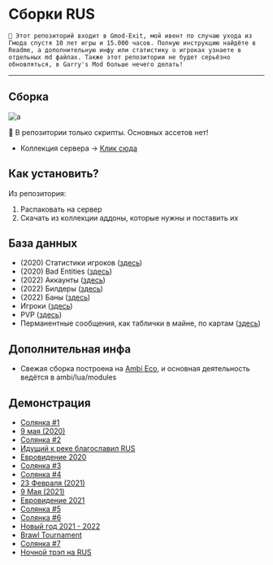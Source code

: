 # Сборки RUS

`🎄 Этот репозиторий входит в Gmod-Exit, мой ивент по случаю ухода из Гмода спустя 10 лет игры и 15.000 часов. Полную инструкцию найдёте в Readme, а дополнительную инфу или статистику о игроках узнаете в отдельных md файлах. Также этот репозитории не будет серьёзно обновляться, в Garry's Mod больше нечего делать!`

---

## Сборка

![a](https://i.imgur.com/7gPcfVq.jpeg)

💙 В репозитории только скрипты. Основных ассетов нет!

* Коллекция сервера -> [Клик сюда](https://steamcommunity.com/workshop/filedetails/?id=2041976090)

## Как установить?
Из репозитория:
1. Распаковать на сервер
2. Скачать из коллекции аддоны, которые нужны и поставить их

## База данных

* (2020) Статистики игроков  ([здесь](https://github.com/Titanovsky/gmodexit-rus/blob/main/database/rus_2020_07_players.md))
* (2020) Bad Entities ([здесь](https://github.com/Titanovsky/gmodexit-rus/blob/main/database/rus_2020_07_bad_entities.md))
* (2022) Аккаунты ([здесь](https://github.com/Titanovsky/gmodexit-rus/blob/main/database/rus_2022_ambi_accounts.md))
* (2022) Билдеры ([здесь](https://github.com/Titanovsky/gmodexit-rus/blob/main/database/rus_2022_ambi_builders.md))
* (2022) Баны ([здесь](https://github.com/Titanovsky/gmodexit-rus/blob/main/database/rus_2022_bans.md))
* Игроки ([здесь](https://github.com/Titanovsky/gmodexit-rus/blob/main/database/rus_last_players.md))
* PVP ([здесь](https://github.com/Titanovsky/gmodexit-rus/blob/main/database/rus_last_pvp.md))
* Перманентные сообщения, как таблички в майне, по картам ([здесь](https://github.com/Titanovsky/gmodexit-rus/blob/main/database/rus_last_world_messages.md))

## Дополнительная инфа

* Свежая сборка построена на [Ambi Eco](https://github.com/Titanovsky/ambi-eco), и основная деятельность ведётся в ambi/lua/modules

## Демонстрация

* [Солянка #1](https://www.youtube.com/watch?v=a5cAvnvpVMU)
* [9 мая (2020)](https://www.youtube.com/watch?v=F7UHDSQ-T4o)
* [Солянка #2](https://www.youtube.com/watch?v=N-KGrHhI9gc)
* [Идущий к реке благославил RUS](https://www.youtube.com/watch?v=lA942B5mdeE)
* [Евровидение 2020](https://www.youtube.com/watch?v=NF1gzhnbxfQ)
* [Солянка #3](https://www.youtube.com/watch?v=3vXYcogRo64)
* [Солянка #4](https://www.youtube.com/watch?v=5g1BhtFiqDU)
* [23 Февраля (2021)](https://www.youtube.com/watch?v=6iDPaRcbS_g)
* [9 Мая (2021)](https://www.youtube.com/watch?v=QbQzrDbP_c0)
* [Евровидение 2021](https://www.youtube.com/watch?v=NNfcTtisr5Y)
* [Солянка #5](https://www.youtube.com/watch?v=f025mJuuUY4)
* [Солянка #6](https://www.youtube.com/watch?v=b9Ku-wn_0q8)
* [Новый год 2021 - 2022](https://www.youtube.com/watch?v=XByeAmJgrws)
* [Brawl Tournament](https://www.youtube.com/watch?v=RdR3HDpjK2s)
* [Солянка #7](https://www.youtube.com/watch?v=Y4arT5sp6a8)
* [Ночной трэп на RUS](https://www.youtube.com/watch?v=2Jkt91M-uDU)